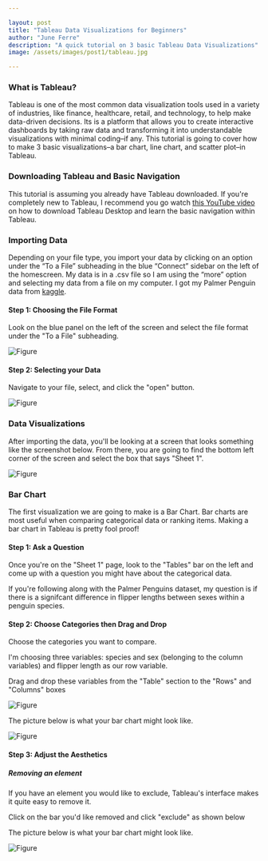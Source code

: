 ```yaml
---

layout: post
title: "Tableau Data Visualizations for Beginners"
author: "June Ferre"
description: "A quick tutorial on 3 basic Tableau Data Visualizations"
image: /assets/images/post1/tableau.jpg

---
```


### **What is Tableau?** 
Tableau is one of the most common data visualization tools used in a variety of industries, like finance, healthcare, retail, and technology, to help make data-driven decisions. Its is a platform that allows you to create interactive dashboards by taking raw data and transforming it into understandable visualizations with minimal coding–if any. This tutorial is going to cover how to make 3 basic visualizations–a bar chart, line chart, and scatter plot–in Tableau. 

### **Downloading Tableau and Basic Navigation**
 This tutorial is assuming you already have Tableau downloaded. If you're completely new to Tableau, I recommend you go watch [this YouTube video](https://www.youtube.com/watch?v=QYnkudCxbmE) on how to download Tableau Desktop and learn the basic navigation within Tableau. 

### **Importing Data** 
Depending on your file type, you import your data by clicking on an option under the “To a File” subheading in the blue “Connect” sidebar on the left of the homescreen. My data is in a .csv file so I am using the “more” option and selecting my data from a file on my computer. I got my Palmer Penguin data from [kaggle](https://www.kaggle.com/datasets/parulpandey/palmer-archipelago-antarctica-penguin-data). 

#### **Step 1: Choosing the File Format**
Look on the blue panel on the left of the screen and select the file format under the "To a File" subheading. 

![Figure]({{site.url}}/{{site.baseurl}}/assets/images/post1/importingdata.jpg)


#### **Step 2: Selecting your Data**
Navigate to your file, select, and click the "open" button.

![Figure]({{site.url}}/{{site.baseurl}}/assets/images/post1/importingdata2.jpg)

### **Data Visualizations**
After importing the data, you'll be looking at a screen that looks something like the screenshot below. From there, you are going to find the bottom left corner of the screen and select the box that says "Sheet 1". 

![Figure]({{site.url}}/{{site.baseurl}}/assets/images/post1/goingtosheet.jpg)


### **Bar Chart**
The first visualization we are going to make is a Bar Chart. Bar charts are most useful when comparing categorical data or ranking items. Making a bar chart in Tableau is pretty fool proof!


#### **Step 1: Ask a Question**
Once you're on the "Sheet 1" page, look to the "Tables" bar on the left and come up with a question you might have about the categorical data.

If you're following along with the Palmer Penguins dataset, my question is if there is a signifcant difference in flipper lengths between sexes within a penguin species. 



#### **Step 2: Choose Categories then Drag and Drop**
Choose the categories you want to compare. 

I'm choosing three variables: species and sex (belonging to the column variables) and flipper length as our row variable. 

Drag and drop these variables from the "Table" section to the "Rows" and "Columns" boxes

![Figure]({{site.url}}/{{site.baseurl}}/assets/images/post1/columns_rows.jpg)

The picture below is what your bar chart might look like.

![Figure]({{site.url}}/{{site.baseurl}}/assets/images/post1/withOrange.jpg)

#### **Step 3: Adjust the Aesthetics** 

##### **Removing an element**
If you have an element you would like to exclude, Tableau's interface makes it quite easy to remove it. 

Click on the bar you'd like removed and click "exclude" as shown below

The picture below is what your bar chart might look like.

![Figure]({{site.url}}/{{site.baseurl}}/assets/images/post1/excludingOrange.jpg)